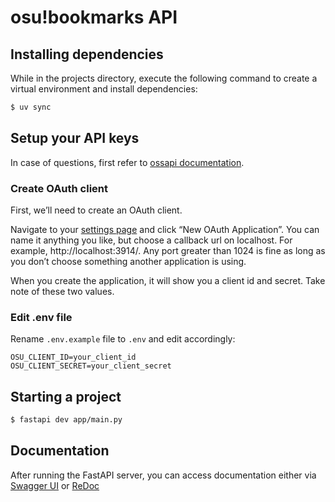 # osu!bookmarks API

## Installing dependencies

While in the projects directory, execute the following command to create a virtual environment and install dependencies:

```bash
$ uv sync
```

## Setup your API keys

In case of questions, first refer to [ossapi documentation](https://tybug.github.io/ossapi/index.html).

### Create OAuth client

First, we’ll need to create an OAuth client.

Navigate to your [settings page](https://osu.ppy.sh/home/account/edit#oauth) and click “New OAuth Application”. You can name it anything you like, but choose a callback url on localhost. For example, http://localhost:3914/. Any port greater than 1024 is fine as long as you don’t choose something another application is using.

When you create the application, it will show you a client id and secret. Take note of these two values.

### Edit .env file

Rename `.env.example` file to `.env` and edit accordingly:

```.env
OSU_CLIENT_ID=your_client_id
OSU_CLIENT_SECRET=your_client_secret
```

## Starting a project

```bash
$ fastapi dev app/main.py
```

## Documentation

After running the FastAPI server, you can access documentation either via [Swagger UI](http://127.0.0.1:8000/api/v1/docs) or [ReDoc](http://127.0.0.1:8000/api/v1/redoc)
